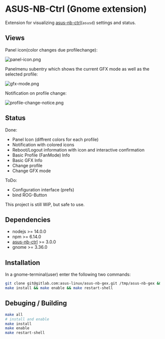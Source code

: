 # ASUS-NB-Ctrl (Gnome extension)

Extension for visualizing [asus-nb-ctrl](https://gitlab.com/asus-linux/asus-nb-ctrl)(`asusd`) settings and status.

## Views

Panel icon(color changes due profilechange):

![panel-icon.png](https://gitlab.com/asus-linux/asus-nb-gex/-/raw/master/icons/examples/panel-icon.png)

Panelmenu subentry which shows the current GFX mode as well as the selected profile:

![gfx-mode.png](https://gitlab.com/asus-linux/asus-nb-gex/-/raw/master/icons/examples/gfx-mode-profile.png)

Notification on profile change:

![profile-change-notice.png](https://gitlab.com/asus-linux/asus-nb-gex/-/raw/master/icons/examples/profile-change-notice.png)

## Status

Done:

* Panel Icon (diffrent colors for each profile)
* Notification with colored icons
* Reboot/Logout information with icon and interactive confirmation
* Basic Profile (FanMode) Info
* Basic GFX Info
* Change profile
* Change GFX mode

ToDo:

* Configuration interface (prefs)
* bind ROG-Button

This project is still WiP, but safe to use.

## Dependencies

* nodejs >= 14.0.0
* npm >= 6.14.0
* [asus-nb-ctrl](https://gitlab.com/asus-linux/asus-nb-ctrl) >= 3.0.0
* gnome >= 3.36.0

## Installation

In a gnome-terminal(user) enter the following two commands:

```bash
git clone git@gitlab.com:asus-linux/asus-nb-gex.git /tmp/asus-nb-gex && cd /tmp/asus-nb-gex
make install && make enable && make restart-shell
```

## Debuging / Building

```bash
make all
# install and enable
make install
make enable
make restart-shell
```
